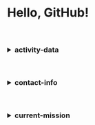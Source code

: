 # Hello, GitHub!

<br>

<h3>
<details>
<summary>activity-data</summary><br>

[![Top Langs](https://github-readme-stats.vercel.app/api/top-langs/?username=urlpath&layout=compact&theme=github_dark)](https://github.com/urlpath?tab=repositories)<br>

[![User's GitHub stats](https://github-readme-stats.vercel.app/api?username=urlpath&theme=github_dark&rank_icon=github)](https://github.com/urlpath?tab=repositories)

</details>
</h3><br>

<h3>
<details>
<summary>contact-info</summary><br>

[Send e-mail](mailto:@)
```
E-MAIL ADDRESS REDACTED
```
[Direct message](https://discord.com/users/1029294235544981596) or [join server](https://discord.gg/u6j6MXZaft)

[<img src="https://discord.c99.nl/widget/theme-1/1029294235544981596.png">](https://discord.com/users/1029294235544981596)<br>

</details>
</h3><br>

<h3>
<details>
<summary>current-mission</summary><br>

- Finish side project<br>

[![Customized Card](https://github-readme-stats.vercel.app/api/pin?username=urlpath&repo=side&theme=github_dark)](https://github.com/urlpath/side)<br>

[![SkillIcons](https://skillicons.dev/icons?i=bash,python,sqlite&perline=3)](https://github.com/urlpath#current-mission)<br>

</details>
</h3><br>
